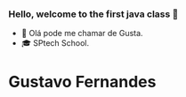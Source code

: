 ### Hello, welcome to the first java class 🤙

- 👋 Olá pode me chamar de Gusta.
- 🎓 SPtech School.

<h1> Gustavo Fernandes</h1>